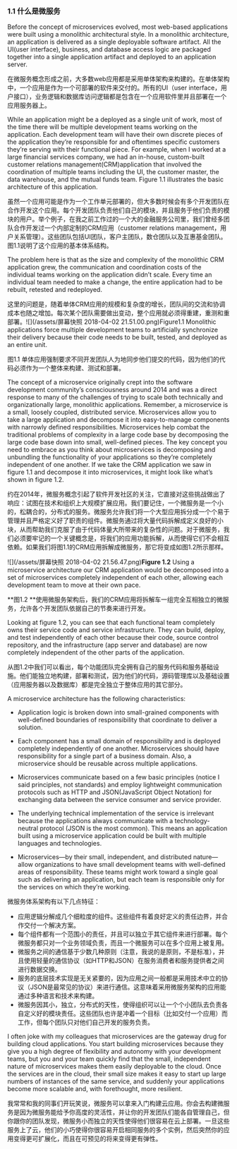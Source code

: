 ### 1.1 什么是微服务

Before the concept of microservices evolved, most web-based applications were built using a monolithic architectural style. In a monolithic architecture, an application is delivered as a single deployable software artifact. All the UI\(user interface\), business, and database access logic are packaged together into a single application artifact and deployed to an application server.

在微服务概念形成之前，大多数web应用都是采用单体架构来构建的。在单体架构中，一个应用是作为一个可部署的软件来交付的。所有的UI（user interface，用户接口），业务逻辑和数据库访问逻辑都是包含在一个应用软件里并且部署在一个应用服务器上。

While an application might be a deployed as a single unit of work, most of the time there will be multiple development teams working on the application. Each development team will have their own discrete pieces of the application they’re responsible for and oftentimes specific customers they’re serving with their functional piece. For example, when I worked at a large financial services company, we had an in-house, custom-built customer relations management\(CRM\)application that involved the coordination of multiple teams including the UI, the customer master, the data warehouse, and the mutual funds team. Figure 1.1 illustrates the basic architecture of this application.

虽然一个应用可能是作为一个工作单元部署的，但大多数时候会有多个开发团队在合作开发这个应用。每个开发团队负责他们自己的模块，并且服务于他们负责的模块的用户。举个例子，在我之前工作过的一个大的金融服务公司里，我们曾经多团队合作开发过一个内部定制的CRM应用（customer relations management，用户关系管理）。这些团队包括UI团队，客户主团队，数仓团队以及互惠基金团队。图1.1说明了这个应用的基本体系结构。

The problem here is that as the size and complexity of the monolithic CRM application grew, the communication and coordination costs of the individual teams working on the application didn’t scale. Every time an individual team needed to make a change, the entire application had to be rebuilt, retested and redeployed.

这里的问题是，随着单体CRM应用的规模和复杂度的增长，团队间的交流和协调成本也随之增加。每次某个团队需要做出变动，整个应用就必须得重建，重测和重部署。![](/assets/屏幕快照 2018-04-02 21.51.00.png)Figure1.1 Monolithic applications force multiple development teams to artificially synchronize their delivery because their code needs to be built, tested, and deployed as an entire unit.

图1.1 单体应用强制要求不同开发团队人为地同步他们提交的代码，因为他们的代码必须作为一个整体来构建、测试和部署。

The concept of a microservice originally crept into the software development community’s consciousness around 2014 and was a direct response to many of the challenges of trying to scale both technically and organizationally large, monolithic applications. Remember, a microservice is a small, loosely coupled, distributed service. Microservices allow you to take a large application and decompose it into easy-to-manage components with narrowly defined responsibilities. Microservices help combat the traditional problems of complexity in a large code base by decomposing the large code base down into small, well-defined pieces. The key concept you need to embrace as you think about microservices is decomposing and unbundling the functionality of your applications so they’re completely independent of one another. If we take the CRM application we saw in figure 1.1 and decompose it into microservices, it might look like what’s shown in figure 1.2.

约在2014年，微服务概念引起了软件开发社区的关注，它直接对这些挑战做出了响应：试图在技术和组织上大规模扩展应用。我们要记住，一个微服务是一个小的，松耦合的，分布式的服务。微服务允许我们将一个大型应用拆分成一个个易于管理并且严格定义好了职责的组件。微服务通过将大量代码拆解成定义良好的小块，从而帮助我们克服了由于代码体量大所带来的复杂性的问题。对于微服务，我们必须要牢记的一个关键概念是，将我们的应用功能拆解，从而使得它们不会相互依赖。如果我们将图1.1的CRM应用拆解成微服务，那它将变成如图1.2所示那样。

![](/assets/屏幕快照 2018-04-02 21.56.47.png)**Figure 1.2** Using a microservice architecture our CRM application would be decomposed into a set of microservices completely independent of each other, allowing each development team to move at their own pace.

**图1.2 **使用微服务架构后，我们的CRM应用将拆解车一组完全互相独立的微服务，允许各个开发团队依据自己的节奏来进行开发。

Looking at figure 1.2, you can see that each functional team completely owns their service code and service infrastructure. They can build, deploy, and test independently of each other because their code, source control repository, and the infrastructure \(app server and database\) are now completely independent of the other parts of the application.

从图1.2中我们可以看出，每个功能团队完全拥有自己的服务代码和服务基础设施。他们能独立地构建，部署和测试，因为他们的代码，源码管理库以及基础设置（应用服务器以及数据库）都是完全独立于整体应用的其它部分。

A microservice architecture has the following characteristics:

* Application logic is broken down into small-grained components with well-defined boundaries of responsibility that coordinate to deliver a solution.

* Each component has a small domain of responsibility and is deployed completely independently of one another. Microservices should have responsibility for a single part of a business domain. Also, a microservice should be reusable across multiple applications.

* Microservices communicate based on a few basic principles \(notice I said principles, not standards\) and employ lightweight communication protocols such as HTTP and JSON\(JavaScript Object Notation\) for exchanging data between the service consumer and service provider.

* The underlying technical implementation of the service is irrelevant because the applications always communicate with a technology-neutral protocol \(JSON is the most common\). This means an application built using a microservice application could be built with multiple languages and technologies.

* Microservices—by their small, independent, and distributed nature—allow organizations to have small development teams with well-defined areas of responsibility. These teams might work toward a single goal such as delivering an application, but each team is responsible only for the services on which they’re working.

微服务体系架构有以下几点特征：

* 应用逻辑分解成几个细粒度的组件。这些组件有着良好定义的责任边界，并合作交付一个解决方案。
* 每个组件都有一个范围小的责任，并且可以独立于其它组件来进行部署。每个微服务都只对一个业务领域负责，而且一个微服务可以在多个应用上被复用。
* 微服务之间的通信基于少数几种原则（注意，我说的是原则，不是标准），并且使用轻量的通信协议（如HTTP和JSON）在服务消费者和服务提供者之间进行数据交换。
* 服务的底层技术实现是无关紧要的，因为应用之间一般都是采用技术中立的协议（JSON是最常见的协议）来进行通信。这意味着采用微服务架构的应用能通过多种语言和技术来构建。
* 微服务因其小，独立，分布式的天性，使得组织可以让一个个小团队去负责各自定义好的模块责任。这些团队也许是冲着一个目标（比如交付一个应用）而工作，但每个团队只对他们自己开发的服务负责。

I often joke with my colleagues that microservices are the gateway drug for building cloud applications. You start building microservices because they give you a high degree of flexibility and autonomy with your development teams, but you and your team quickly find that the small, independent nature of microservices makes them easily deployable to the cloud. Once the services are in the cloud, their small size makes it easy to start up large numbers of instances of the same service, and suddenly your applications become more scalable and, with forethought, more resilient.

我常常和我的同事们开玩笑说，微服务可以拿来入门构建云应用。你会去构建微服务是因为微服务能给予你高度的灵活性，并让你的开发团队们能各自管理自己，但你跟你的团队发现，微服务小而独立的天性使得他们很容易在云上部署。一旦这些服务上了云，他们的小巧使得你很容易开启相同服务的多个实例，然后突然你的应用变得更可扩展化，而且在可预见的将来变得更有弹性。


